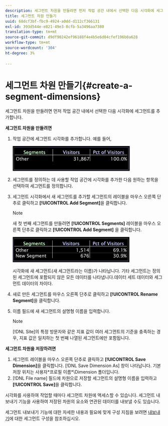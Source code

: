 ```yaml
---
description: 세그먼트 차원을 만들려면 먼저 작업 공간 내에서 선택한 다음 시각화에 세그먼트를 추가합니다.
title: 세그먼트 차원 만들기
uuid: 68dcf3bf-fbc9-4924-a0dd-d112cf366131
exl-id: 393d544e-e821-49e3-8cfb-5a3496aa7380
translation-type: tm+mt
source-git-commit: d9df90242ef96188f4e4b5e6d04cfef196b0a628
workflow-type: tm+mt
source-wordcount: '304'
ht-degree: 3%

---
```


# 세그먼트 차원 만들기{#create-a-segment-dimensions}

세그먼트 차원을 만들려면 먼저 작업 공간 내에서 선택한 다음 시각화에 세그먼트를 추가합니다.

**세그먼트 차원을 만들려면**

1. 작업 공간에 세그먼트 시각화를 추가합니다. 예를 들어,

   ![](assets/vis_Segment.png)

1. 세그먼트를 정의하는 데 사용할 작업 공간에 시각화를 추가한 다음 원하는 항목을 선택하여 세그먼트를 정의합니다.
1. 세그먼트 시각화에서 새 세그먼트를 추가할 세그먼트의 레이블을 마우스 오른쪽 단추로 클릭하고 **[!UICONTROL Add Segment]**&#x200B;을 클릭합니다.

   >[!NOTE]
   >
   >새 첫 번째 세그먼트를 만들려면 **[!UICONTROL Segments]** 레이블을 마우스 오른쪽 단추로 클릭하고 **[!UICONTROL Add Segment]** 을 클릭합니다.

   ![](assets/vis_SegmentNew.png)

   시각화에 새 세그먼트(새 세그먼트라는 이름)가 나타납니다. 기타 세그먼트는 정의된 세그먼트에 포함되지 않은 모든 데이터를 나타냅니다.데이터 세트 데이터와 세그먼트 데이터의 차이다.

1. 새로 만든 세그먼트를 마우스 오른쪽 단추로 클릭하고 **[!UICONTROL Rename Segment]**&#x200B;을 클릭합니다.
1. 이름 필드에 새 세그먼트의 설명형 이름을 입력합니다.

   >[!NOTE]
   >
   >[!DNL Site]의 특정 방문자와 같은 지표 값이 여러 세그먼트의 기준을 충족하는 경우, 지표 값은 일치하는 첫 번째 나열된 세그먼트에만 포함됩니다.

**세그먼트 차원을 저장하려면**

1. 세그먼트 레이블을 마우스 오른쪽 단추로 클릭하고 **[!UICONTROL Save Dimension]**&#x200B;을 클릭합니다. [!DNL Save Dimension As] 창이 나타납니다. 기본 저장 위치는 사용자\*프로필 이름*\Dimension 폴더입니다.
1. [!DNL File name] 필드에 차원으로 저장할 세그먼트의 설명형 이름을 입력하고 **[!UICONTROL Save]**&#x200B;을 클릭합니다.

시각화를 사용하여 작업할 때마다 세그먼트 차원에 액세스할 수 있습니다. 세그먼트 내보내기 기능을 사용하여 저장된 차원의 요소와 연관된 데이터를 내보낼 수도 있습니다.

세그먼트 내보내기 기능에 대한 자세한 내용과 필요에 맞게 구성 지침을 보려면 [내보내기](../../../../home/c-get-started/c-exp-data-seg-exp/t-config-sgts-expt.md#task-8857f221fa66463990ec9b60db6db372)에 대한 세그먼트 구성을 참조하십시오.
